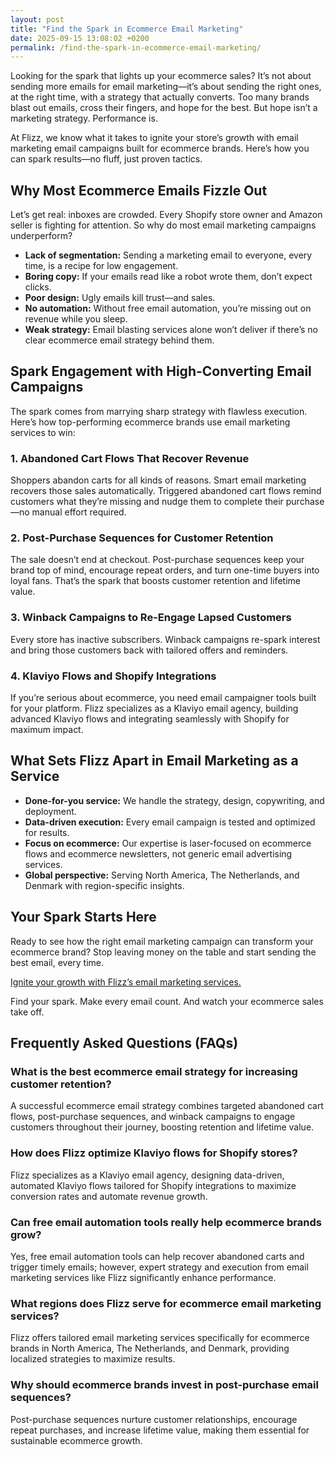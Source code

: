 ```yaml
---
layout: post
title: "Find the Spark in Ecommerce Email Marketing"
date: 2025-09-15 13:08:02 +0200
permalink: /find-the-spark-in-ecommerce-email-marketing/
---
```

Looking for the spark that lights up your ecommerce sales? It’s not about sending more emails for email marketing—it’s about sending the right ones, at the right time, with a strategy that actually converts. Too many brands blast out emails, cross their fingers, and hope for the best. But hope isn’t a marketing strategy. Performance is.

At Flizz, we know what it takes to ignite your store’s growth with email marketing email campaigns built for ecommerce brands. Here’s how you can spark results—no fluff, just proven tactics.

## Why Most Ecommerce Emails Fizzle Out

Let’s get real: inboxes are crowded. Every Shopify store owner and Amazon seller is fighting for attention. So why do most email marketing campaigns underperform?

- **Lack of segmentation:** Sending a marketing email to everyone, every time, is a recipe for low engagement.
- **Boring copy:** If your emails read like a robot wrote them, don’t expect clicks.
- **Poor design:** Ugly emails kill trust—and sales.
- **No automation:** Without free email automation, you’re missing out on revenue while you sleep.
- **Weak strategy:** Email blasting services alone won’t deliver if there’s no clear ecommerce email strategy behind them.

## Spark Engagement with High-Converting Email Campaigns

The spark comes from marrying sharp strategy with flawless execution. Here’s how top-performing ecommerce brands use email marketing services to win:

### 1. **Abandoned Cart Flows That Recover Revenue**

Shoppers abandon carts for all kinds of reasons. Smart email marketing recovers those sales automatically. Triggered abandoned cart flows remind customers what they’re missing and nudge them to complete their purchase—no manual effort required.

### 2. **Post-Purchase Sequences for Customer Retention**

The sale doesn’t end at checkout. Post-purchase sequences keep your brand top of mind, encourage repeat orders, and turn one-time buyers into loyal fans. That’s the spark that boosts customer retention and lifetime value.

### 3. **Winback Campaigns to Re-Engage Lapsed Customers**

Every store has inactive subscribers. Winback campaigns re-spark interest and bring those customers back with tailored offers and reminders.

### 4. **Klaviyo Flows and Shopify Integrations**

If you’re serious about ecommerce, you need email campaigner tools built for your platform. Flizz specializes as a Klaviyo email agency, building advanced Klaviyo flows and integrating seamlessly with Shopify for maximum impact.

## What Sets Flizz Apart in Email Marketing as a Service

- **Done-for-you service:** We handle the strategy, design, copywriting, and deployment.
- **Data-driven execution:** Every email campaign is tested and optimized for results.
- **Focus on ecommerce:** Our expertise is laser-focused on ecommerce flows and ecommerce newsletters, not generic email advertising services.
- **Global perspective:** Serving North America, The Netherlands, and Denmark with region-specific insights.

## Your Spark Starts Here

Ready to see how the right email marketing campaign can transform your ecommerce brand? Stop leaving money on the table and start sending the best email, every time.

[Ignite your growth with Flizz’s email marketing services.](https://flizzgrowth.com/email)

Find your spark. Make every email count. And watch your ecommerce sales take off.

## Frequently Asked Questions (FAQs)

### What is the best ecommerce email strategy for increasing customer retention?  
A successful ecommerce email strategy combines targeted abandoned cart flows, post-purchase sequences, and winback campaigns to engage customers throughout their journey, boosting retention and lifetime value.

### How does Flizz optimize Klaviyo flows for Shopify stores?  
Flizz specializes as a Klaviyo email agency, designing data-driven, automated Klaviyo flows tailored for Shopify integrations to maximize conversion rates and automate revenue growth.

### Can free email automation tools really help ecommerce brands grow?  
Yes, free email automation tools can help recover abandoned carts and trigger timely emails; however, expert strategy and execution from email marketing services like Flizz significantly enhance performance.

### What regions does Flizz serve for ecommerce email marketing services?  
Flizz offers tailored email marketing services specifically for ecommerce brands in North America, The Netherlands, and Denmark, providing localized strategies to maximize results.

### Why should ecommerce brands invest in post-purchase email sequences?  
Post-purchase sequences nurture customer relationships, encourage repeat purchases, and increase lifetime value, making them essential for sustainable ecommerce growth.

<script type="application/ld+json">
{
  "@context": "https://schema.org",
  "@type": "BlogPosting",
  "headline": "Find the Spark in Ecommerce Email Marketing",
  "description": "Discover how Flizz, a done-for-you email marketing agency for ecommerce brands, helps ignite sales and customer retention with high-converting email campaigns and Klaviyo flows.",
  "author": {
    "@type": "Person",
    "name": "Flizz"
  },
  "publisher": {
    "@type": "Person",
    "name": "Flizz"
  },
  "mainEntityOfPage": {
    "@type": "WebPage",
    "@id": "https://flizzgrowth.com/email"
  },
  "datePublished": "2024-06-01",
  "dateModified": "2024-06-01",
  "keywords": "email marketing, ecommerce email marketing, Klaviyo email agency, abandoned cart flows, post-purchase sequences, winback campaigns, Shopify email marketing, ecommerce retention emails, email campaigns, email deployment, email marketing services, ecommerce newsletters",
  "inLanguage": "en-US"
}
</script>

<script type="application/ld+json">
{
  "@context": "https://schema.org",
  "@type": "FAQPage",
  "mainEntity": [
    {
      "@type": "Question",
      "name": "What is the best ecommerce email strategy for increasing customer retention?",
      "acceptedAnswer": {
        "@type": "Answer",
        "text": "A successful ecommerce email strategy combines targeted abandoned cart flows, post-purchase sequences, and winback campaigns to engage customers throughout their journey, boosting retention and lifetime value."
      }
    },
    {
      "@type": "Question",
      "name": "How does Flizz optimize Klaviyo flows for Shopify stores?",
      "acceptedAnswer": {
        "@type": "Answer",
        "text": "Flizz specializes as a Klaviyo email agency, designing data-driven, automated Klaviyo flows tailored for Shopify integrations to maximize conversion rates and automate revenue growth."
      }
    },
    {
      "@type": "Question",
      "name": "Can free email automation tools really help ecommerce brands grow?",
      "acceptedAnswer": {
        "@type": "Answer",
        "text": "Yes, free email automation tools can help recover abandoned carts and trigger timely emails; however, expert strategy and execution from email marketing services like Flizz significantly enhance performance."
      }
    },
    {
      "@type": "Question",
      "name": "What regions does Flizz serve for ecommerce email marketing services?",
      "acceptedAnswer": {
        "@type": "Answer",
        "text": "Flizz offers tailored email marketing services specifically for ecommerce brands in North America, The Netherlands, and Denmark, providing localized strategies to maximize results."
      }
    },
    {
      "@type": "Question",
      "name": "Why should ecommerce brands invest in post-purchase email sequences?",
      "acceptedAnswer": {
        "@type": "Answer",
        "text": "Post-purchase sequences nurture customer relationships, encourage repeat purchases, and increase lifetime value, making them essential for sustainable ecommerce growth."
      }
    }
  ]
}
</script>